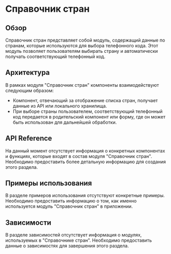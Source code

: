 # Справочник стран

## Обзор
Справочник стран представляет собой модуль, содержащий данные по странам, которые используются для выбора телефонного кода. Этот модуль позволяет пользователям выбирать страну и автоматически получать соответствующий телефонный код.

## Архитектура
В рамках модуля "Справочник стран" компоненты взаимодействуют следующим образом:
- Компонент, отвечающий за отображение списка стран, получает данные из API или локального хранилища.
- При выборе страны пользователем, соответствующий телефонный код передается в родительский компонент или форму, где он может быть использован для дальнейшей обработки.

## API Reference
На данный момент отсутствует информация о конкретных компонентах и функциях, которые входят в состав модуля "Справочник стран". Необходимо предоставить более детальную информацию для создания этого раздела.

## Примеры использования
В разделе примеров использования отсутствуют конкретные примеры. Необходимо предоставить информацию о том, как именно используется модуль "Справочник стран" в приложении.

## Зависимости
В разделе зависимостей отсутствует информация о модулях, используемых в "Справочнике стран". Необходимо предоставить данные о зависимостях для завершения этого раздела.